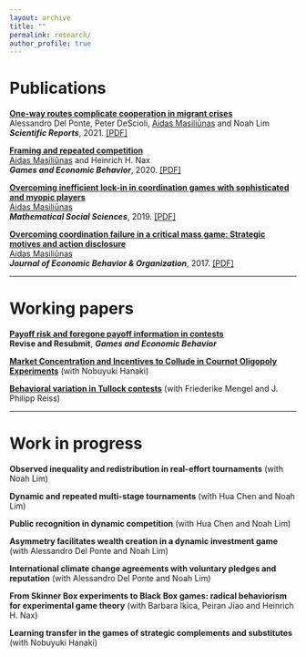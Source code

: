```yaml
---
layout: archive
title: ""
permalink: research/
author_profile: true
---
```


# Publications

<a href="https://www.nature.com/articles/s41598-021-92861-1" target="_blank">**One-way routes complicate cooperation in migrant crises**</a><br/>
Alessandro Del Ponte, Peter DeScioli, <ins>Aidas Masiliūnas</ins> and Noah Lim<br/>
***Scientific Reports***, 2021. <a href="https://www.nature.com/articles/s41598-021-92861-1.pdf" target="_blank">[PDF]</a>

<a href="https://www.sciencedirect.com/science/article/pii/S0899825620301433" target="_blank">**Framing and repeated competition**</a><br/>
<ins>Aidas Masiliūnas</ins> and Heinrich H. Nax<br/>
***Games and Economic Behavior***, 2020. <a href="https://www.sciencedirect.com/science/article/pii/S0899825620301433/pdfft?md5=54b30c451ebe9706d65a807adb8778c1&pid=1-s2.0-S0899825620301433-main.pdf" target="_blank">[PDF]</a> 

<a href="https://www.sciencedirect.com/science/article/abs/pii/S0165489619300289" target="_blank">**Overcoming inefficient lock-in in coordination games with sophisticated and myopic players**</a><br/>
<ins>Aidas Masiliūnas</ins><br/>
***Mathematical Social Sciences***, 2019. <a href="../files/Overcoming%20inefficient%20lock-in%20in%20coordination%20games%20with%20sophisticated%20and%20myopic%20players.pdf" target="_blank">[PDF]</a>

<a href="https://www.sciencedirect.com/science/article/abs/pii/S0167268117301191" target="_blank">**Overcoming coordination failure in a critical mass game: Strategic motives and action disclosure**</a><br/>
<ins>Aidas Masiliūnas</ins><br/>
***Journal of Economic Behavior & Organization***, 2017.  <a href="../files/Overcoming%20coordination%20failure%20in%20a%20critical%20mass%20game.pdf" target="_blank">[PDF]</a>


---

# Working papers

<a href="../files/Learning%20in%20contests.pdf" target="_blank">**Payoff risk and foregone payoff information in contests**</a><br/>
**Revise and Resubmit**, ***Games and Economic Behavior***

<a href="https://www.iser.osaka-u.ac.jp/library/dp/2021/DP1131.pdf" target="_blank">**Market Concentration and Incentives to Collude in Cournot Oligopoly Experiments**</a> (with Nobuyuki Hanaki)

<a href="../files/Behavioral%20variation%20in%20Tullock%20contests.pdf" target="_blank">**Behavioral variation in Tullock contests**</a> (with Friederike Mengel and J. Philipp Reiss)

---

# Work in progress

**Observed inequality and redistribution in real-effort tournaments** (with Noah Lim)

**Dynamic and repeated multi-stage tournaments** (with Hua Chen and Noah Lim)

**Public recognition in dynamic competition** (with Hua Chen and Noah Lim)

**Asymmetry facilitates wealth creation in a dynamic investment game** (with Alessandro Del Ponte and Noah Lim)

**International climate change agreements with voluntary pledges and reputation** (with Alessandro Del Ponte and Noah Lim)

**From Skinner Box experiments to Black Box games: radical behaviorism for experimental game theory** (with Barbara Ikica, Peiran Jiao and Heinrich H. Nax)

**Learning transfer in the games of strategic complements and substitutes** (with Nobuyuki Hanaki)


